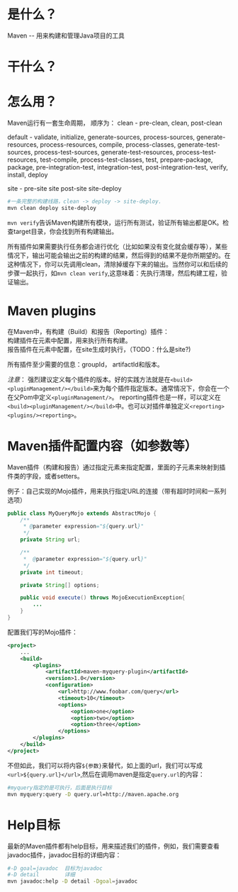 # 是什么？
Maven -- 用来构建和管理Java项目的工具

# 干什么？

# 怎么用？
Maven运行有一套生命周期， 顺序为：
clean - pre-clean, clean, post-clean

default - validate, initialize, generate-sources, process-sources, generate-resources, process-resources, compile, process-classes, generate-test-sources, process-test-sources, generate-test-resources, process-test-resources, test-compile, process-test-classes, test, prepare-package, package, pre-integration-test, integration-test, post-integration-test, verify, install, deploy

site - pre-site site post-site site-deploy

```sh
#一条完整的构建线路，clean -> deploy -> site-deploy.
mvn clean deploy site-deploy
```

`mvn verify`告诉Maven构建所有模块，运行所有测试，验证所有输出都是OK。检查target目录，你会找到所有构建输出。

所有插件如果需要执行任务都会进行优化（比如如果没有变化就会缓存等），某些情况下，输出可能会输出之前的构建的结果，然后得到的结果不是你所期望的。在这种情况下，你可以先调用clean，清除掉缓存下来的输出。当然你可以和后续的步骤一起执行，如`mvn clean verify`,这意味着：先执行清理，然后构建工程，验证输出。


# Maven plugins
在Maven中，有构建（Build）和报告（Reporting）插件：  
构建插件在<build/>元素中配置，用来执行所有构建。  
报告插件在<reporting/>元素中配置，在site生成时执行，（TODO：什么是site?)

所有插件至少需要的信息：groupId， artifactId和版本。

*注意*： 强烈建议定义每个插件的版本。好的实践方法就是在`<build><pluginManagement/></build>`来为每个插件指定版本。通常情况下，你会在一个在父Pom中定义`<pluginManagement/>`。 reporting插件也是一样，可以定义在`<build><pluginManagement/></build>`中。也可以对插件单独定义`<reporting><plugins/><reporting>`。

# Maven插件配置内容（如参数等）
Maven插件（构建和报告）通过指定<configuration>元素来指定配置，<configuration>里面的子元素来映射到插件类的字段，或者setters。

例子：自己实现的Mojo插件，用来执行指定URL的连接（带有超时时间和一系列选项）
```java
public class MyQueryMojo extends AbstractMojo {
    /**
     * @parameter expression="${query.url}"
     */
    private String url;

    /**
     *  @parameter expression="${query.url}"
     */
    private int timeout;

    private String[] options;

    public void execute() throws MojoExecutionException{
        ...
    }
}
```
配置我们写的Mojo插件：
```xml
<project>
    ...
    <build>
        <plugins>
            <artifactId>maven-myquery-plugin</artifactId>
            <version>1.0</version>
            <configuration>
                <url>http://www.foobar.com/query</url>
                <timeout>10</timeout>
                <options>
                    <option>one</option>
                    <option>two</option>
                    <option>three</option>
                </options>
        </plugins>
    </build>
</project>
```
不但如此，我们可以将内容`${参数}`来替代，如上面的url，我们可以写成`<url>${query.url}</url>`,然后在调用maven是指定`query.url`的内容：
```sh
#myquery指定的是可执行，后面是执行目标
mvn myquery:query -D query.url=http://maven.apache.org
```

# Help目标
最新的Maven插件都有help目标，用来描述我们的插件，例如，我们需要查看javadoc插件，javadoc目标的详细内容：
```sh
#-D goal=javadoc  目标为javadoc
#-D detail        详细
mvn javadoc:help -D detail -Dgoal=javadoc
```

